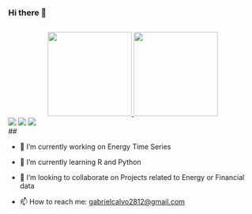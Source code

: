 ### Hi there 👋

## 

<div align="center">
  <a href="https://github.com/GabrielCalvo2812">
  <img height="170em" src="https://github-readme-stats.vercel.app/api?username=GabrielCalvo2812&show_icons=true&theme=tokyonight&include_all_commits=true&count_private=true"/>
  <img height="170em" src="https://github-readme-stats.vercel.app/api/top-langs/?username=GabrielCalvo2812&layout=compact&langs_count=7&theme=tokyonight"/>
</div>

<div> 
  <a href = "mailto:gabrielcalvo2812@gmail.com"><img src="https://img.shields.io/badge/-Gmail-%23333?style=for-the-badge&logo=gmail&logoColor=white" target="_blank"></a>
  <a href="https://www.linkedin.com/in/gabrielcalvo" target="_blank"><img src="https://img.shields.io/badge/-LinkedIn-%230077B5?style=for-the-badge&logo=linkedin&logoColor=white" target="_blank"></a> 
  <a href="https://instagram.com/rafaballerini" target="_blank"><img src="https://img.shields.io/badge/-Instagram-%23E4405F?style=for-the-badge&logo=instagram&logoColor=white" target="_blank"></a>

  <!-- <a href="https://www.youtube.com/channel/UC_-uuuZbY0AAt9CViNzvc-Q" target="_blank"><img src="https://img.shields.io/badge/YouTube-FF0000?style=for-the-badge&logo=youtube&logoColor=white" target="_blank"></a> 
 <a href="https://www.twitch.tv/rafaballerinii" target="_blank"><img src="https://img.shields.io/badge/Twitch-9146FF?style=for-the-badge&logo=twitch&logoColor=white" target="_blank"></a> 
<a href="https://discord.gg/wagxzStdcR" target="_blank"><img src="https://img.shields.io/badge/Discord-7289DA?style=for-the-badge&logo=discord&logoColor=white" target="_blank"></a> -->
  
</div>
##
  
<!--
**GabrielCalvo2812/GabrielCalvo2812** is a ✨ _special_ ✨ repository because its `README.md` (this file) appears on your GitHub profile.

Here are some ideas to get you started:
-->

- 🔭 I’m currently working on Energy Time Series
- 🌱 I’m currently learning R and Python
- 👯 I’m looking to collaborate on Projects related to Energy or Financial data
- 📫 How to reach me: gabrielcalvo2812@gmail.com

  <!-- - 🤔 I’m looking for help with 
- 💬 Ask me about ...
- 😄 Pronouns: ...
- ⚡ Fun fact: ...-->


